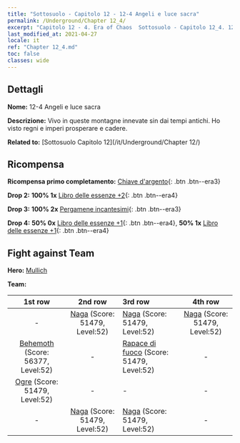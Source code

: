 ```yaml
---
title: "Sottosuolo - Capitolo 12 - 12-4 Angeli e luce sacra"
permalink: /Underground/Chapter 12_4/
excerpt: "Capitolo 12 - 4. Era of Chaos  Sottosuolo - Capitolo 12_4. 12-4 Angeli e luce sacra"
last_modified_at: 2021-04-27
locale: it
ref: "Chapter 12_4.md"
toc: false
classes: wide
---
```


## Dettagli

 **Nome:** 12-4 Angeli e luce sacra

 **Descrizione:** Vivo in queste montagne innevate sin dai tempi antichi. Ho visto regni e imperi prosperare e cadere.

 **Related to:** [Sottosuolo Capitolo 12](/it/Underground/Chapter 12/)

## Ricompensa

 **Ricompensa primo completamento:** [Chiave d'argento](/ItemsIT/con_693/){: .btn .btn--era3}

 **Drop 2:** **100% 1x** [Libro delle essenze +2](/ItemsIT/mat_53/){: .btn .btn--era4}

 **Drop 3:** **100% 2x** [Pergamene incantesimi](/ItemsIT/con_694/){: .btn .btn--era3}

 **Drop 4:** **50% 0x** [Libro delle essenze +1](/ItemsIT/mat_46/){: .btn .btn--era4}, **50% 1x** [Libro delle essenze +1](/ItemsIT/mat_46/){: .btn .btn--era4}


## Fight against Team
 **Hero:** [Mullich](/it/heroes/Mullich/)

 **Team:**


  | 1st row | 2nd row | 3rd row | 4th row |
  |:----:|:----:|:----|:----:|
  | - | [Naga](/it/units/Naga/) (Score: 51479, Level:52)  | [Naga](/it/units/Naga/) (Score: 51479, Level:52)  | [Naga](/it/units/Naga/) (Score: 51479, Level:52)  |
  | [Behemoth](/it/units/Behemoth/) (Score: 56377, Level:52)  | - | [Rapace di fuoco](/it/units/Firebird/) (Score: 51479, Level:52)  | - |
  | [Ogre](/it/units/Ogre/) (Score: 51479, Level:52)  | - | - | - |
  | - | [Naga](/it/units/Naga/) (Score: 51479, Level:52)  | [Naga](/it/units/Naga/) (Score: 51479, Level:52)  | - |


